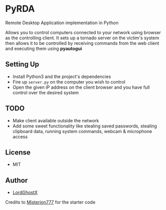 # PyRDA

Remote Desktop Application implementation in Python

Allows you to control computers connected to your network using browser as the controlling client. It sets up a tornado server on the victim's system then allows it to be controlled by receiving commands from the web client and executing them using **pyautogui**

## Setting Up
* Install Python3 and the project's dependencies
* Fire up `server.py` on the computer you wish to control
* Open the given IP address on the client browser and you have full control over the desired system

## TODO
* Make client available outside the network
* Add some sweet functionality like stealing saved passwords, stealing clipboard data, running system commands, webcam & microphone access

## License
* MIT

## Author
* [LordGhostX](https://github.com/LordGhostX)

Credits to [Misterion777](https://github.com/Misterion777/PyRemoteDesktop) for the starter code

